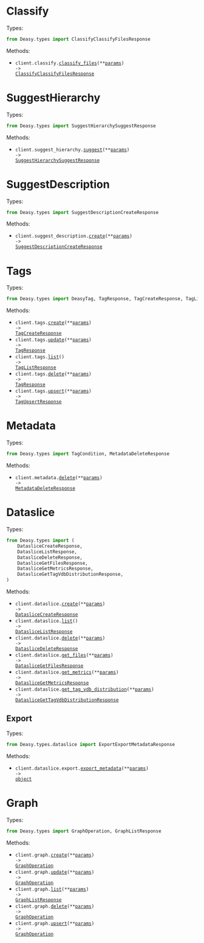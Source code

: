 # Classify

Types:

```python
from Deasy.types import ClassifyClassifyFilesResponse
```

Methods:

- <code title="post /classify">client.classify.<a href="./src/Deasy/resources/classify.py">classify_files</a>(\*\*<a href="src/Deasy/types/classify_classify_files_params.py">params</a>) -> <a href="./src/Deasy/types/classify_classify_files_response.py">ClassifyClassifyFilesResponse</a></code>

# SuggestHierarchy

Types:

```python
from Deasy.types import SuggestHierarchySuggestResponse
```

Methods:

- <code title="post /suggest_hierarchy">client.suggest_hierarchy.<a href="./src/Deasy/resources/suggest_hierarchy.py">suggest</a>(\*\*<a href="src/Deasy/types/suggest_hierarchy_suggest_params.py">params</a>) -> <a href="./src/Deasy/types/suggest_hierarchy_suggest_response.py">SuggestHierarchySuggestResponse</a></code>

# SuggestDescription

Types:

```python
from Deasy.types import SuggestDescriptionCreateResponse
```

Methods:

- <code title="post /suggest_description">client.suggest_description.<a href="./src/Deasy/resources/suggest_description.py">create</a>(\*\*<a href="src/Deasy/types/suggest_description_create_params.py">params</a>) -> <a href="./src/Deasy/types/suggest_description_create_response.py">SuggestDescriptionCreateResponse</a></code>

# Tags

Types:

```python
from Deasy.types import DeasyTag, TagResponse, TagCreateResponse, TagListResponse, TagUpsertResponse
```

Methods:

- <code title="post /tags/create">client.tags.<a href="./src/Deasy/resources/tags/tags.py">create</a>(\*\*<a href="src/Deasy/types/tag_create_params.py">params</a>) -> <a href="./src/Deasy/types/tag_create_response.py">TagCreateResponse</a></code>
- <code title="put /tags/update">client.tags.<a href="./src/Deasy/resources/tags/tags.py">update</a>(\*\*<a href="src/Deasy/types/tag_update_params.py">params</a>) -> <a href="./src/Deasy/types/tag_response.py">TagResponse</a></code>
- <code title="get /tags/list">client.tags.<a href="./src/Deasy/resources/tags/tags.py">list</a>() -> <a href="./src/Deasy/types/tag_list_response.py">TagListResponse</a></code>
- <code title="delete /tags/delete">client.tags.<a href="./src/Deasy/resources/tags/tags.py">delete</a>(\*\*<a href="src/Deasy/types/tag_delete_params.py">params</a>) -> <a href="./src/Deasy/types/tag_response.py">TagResponse</a></code>
- <code title="post /tags/upsert">client.tags.<a href="./src/Deasy/resources/tags/tags.py">upsert</a>(\*\*<a href="src/Deasy/types/tag_upsert_params.py">params</a>) -> <a href="./src/Deasy/types/tag_upsert_response.py">TagUpsertResponse</a></code>

# Metadata

Types:

```python
from Deasy.types import TagCondition, MetadataDeleteResponse
```

Methods:

- <code title="post /metadata/delete">client.metadata.<a href="./src/Deasy/resources/metadata/metadata.py">delete</a>(\*\*<a href="src/Deasy/types/metadata_delete_params.py">params</a>) -> <a href="./src/Deasy/types/metadata_delete_response.py">MetadataDeleteResponse</a></code>

# Dataslice

Types:

```python
from Deasy.types import (
    DatasliceCreateResponse,
    DatasliceListResponse,
    DatasliceDeleteResponse,
    DatasliceGetFilesResponse,
    DatasliceGetMetricsResponse,
    DatasliceGetTagVdbDistributionResponse,
)
```

Methods:

- <code title="post /dataslice/create">client.dataslice.<a href="./src/Deasy/resources/dataslice/dataslice.py">create</a>(\*\*<a href="src/Deasy/types/dataslice_create_params.py">params</a>) -> <a href="./src/Deasy/types/dataslice_create_response.py">DatasliceCreateResponse</a></code>
- <code title="get /dataslice/list">client.dataslice.<a href="./src/Deasy/resources/dataslice/dataslice.py">list</a>() -> <a href="./src/Deasy/types/dataslice_list_response.py">DatasliceListResponse</a></code>
- <code title="delete /dataslice/delete">client.dataslice.<a href="./src/Deasy/resources/dataslice/dataslice.py">delete</a>(\*\*<a href="src/Deasy/types/dataslice_delete_params.py">params</a>) -> <a href="./src/Deasy/types/dataslice_delete_response.py">DatasliceDeleteResponse</a></code>
- <code title="post /dataslice/files">client.dataslice.<a href="./src/Deasy/resources/dataslice/dataslice.py">get_files</a>(\*\*<a href="src/Deasy/types/dataslice_get_files_params.py">params</a>) -> <a href="./src/Deasy/types/dataslice_get_files_response.py">DatasliceGetFilesResponse</a></code>
- <code title="post /dataslice/metrics">client.dataslice.<a href="./src/Deasy/resources/dataslice/dataslice.py">get_metrics</a>(\*\*<a href="src/Deasy/types/dataslice_get_metrics_params.py">params</a>) -> <a href="./src/Deasy/types/dataslice_get_metrics_response.py">DatasliceGetMetricsResponse</a></code>
- <code title="post /dataslice/tag_vdb_distribution">client.dataslice.<a href="./src/Deasy/resources/dataslice/dataslice.py">get_tag_vdb_distribution</a>(\*\*<a href="src/Deasy/types/dataslice_get_tag_vdb_distribution_params.py">params</a>) -> <a href="./src/Deasy/types/dataslice_get_tag_vdb_distribution_response.py">DatasliceGetTagVdbDistributionResponse</a></code>

## Export

Types:

```python
from Deasy.types.dataslice import ExportExportMetadataResponse
```

Methods:

- <code title="post /dataslice/export/metadata">client.dataslice.export.<a href="./src/Deasy/resources/dataslice/export.py">export_metadata</a>(\*\*<a href="src/Deasy/types/dataslice/export_export_metadata_params.py">params</a>) -> <a href="./src/Deasy/types/dataslice/export_export_metadata_response.py">object</a></code>

# Graph

Types:

```python
from Deasy.types import GraphOperation, GraphListResponse
```

Methods:

- <code title="post /graph/create">client.graph.<a href="./src/Deasy/resources/graph.py">create</a>(\*\*<a href="src/Deasy/types/graph_create_params.py">params</a>) -> <a href="./src/Deasy/types/graph_operation.py">GraphOperation</a></code>
- <code title="post /graph/update">client.graph.<a href="./src/Deasy/resources/graph.py">update</a>(\*\*<a href="src/Deasy/types/graph_update_params.py">params</a>) -> <a href="./src/Deasy/types/graph_operation.py">GraphOperation</a></code>
- <code title="post /graph/list">client.graph.<a href="./src/Deasy/resources/graph.py">list</a>(\*\*<a href="src/Deasy/types/graph_list_params.py">params</a>) -> <a href="./src/Deasy/types/graph_list_response.py">GraphListResponse</a></code>
- <code title="delete /graph/delete">client.graph.<a href="./src/Deasy/resources/graph.py">delete</a>(\*\*<a href="src/Deasy/types/graph_delete_params.py">params</a>) -> <a href="./src/Deasy/types/graph_operation.py">GraphOperation</a></code>
- <code title="post /graph/upsert">client.graph.<a href="./src/Deasy/resources/graph.py">upsert</a>(\*\*<a href="src/Deasy/types/graph_upsert_params.py">params</a>) -> <a href="./src/Deasy/types/graph_operation.py">GraphOperation</a></code>
